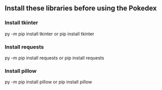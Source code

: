 ## Install these libraries before using the Pokedex

### Install tkinter
py -m pip install tkinter or pip install tkinter

### Install requests
py -m pip install requests or pip install requests

### Install pillow
py -m pip install pillow or pip install pillow
